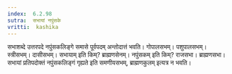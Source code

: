 ```yaml
---
index:  6.2.98
sutra:  सभायां नपुंसके
vritti:  kashika 
---
```


सभाशब्दे उत्तरपदे नपुंसकलिङ्गे समासे पूर्वपदम् अन्तोदात्तं भवति। गोपालसभम्। पशुपालसभम्। स्त्रीसभम्। दासीसभम्। सभायाम् इति किम्? ब्राह्मणसेनम्। नपुंसकम् इति किम्? राजसभा। ब्राह्मणसभा। सभायां प्रतिपदोक्तं नपुंसकलिङ्गं गृह्यते इति समणीयसभम्, ब्राह्मणकुलम् इत्यत्र न भवति।

